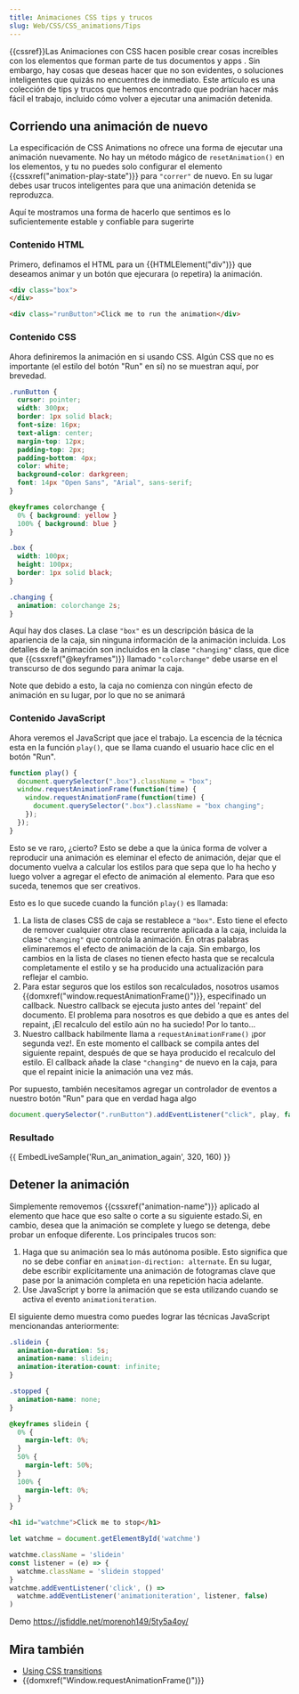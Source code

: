 ```yaml
---
title: Animaciones CSS tips y trucos
slug: Web/CSS/CSS_animations/Tips
---
```


{{cssref}}Las Animaciones con CSS hacen posible crear cosas increíbles con los elementos que forman parte de tus documentos y apps . Sin embargo, hay cosas que deseas hacer que no son evidentes, o soluciones inteligentes que quizás no encuentres de inmediato. Este artículo es una colección de tips y trucos que hemos encontrado que podrían hacer más fácil el trabajo, incluido cómo volver a ejecutar una animación detenida.

## Corriendo una animación de nuevo

La especificación de CSS Animations no ofrece una forma de ejecutar una animación nuevamente. No hay un método mágico de `resetAnimation()` en los elementos, y tu no puedes solo configurar el elemento {{cssxref("animation-play-state")}} para `"correr"` de nuevo. En su lugar debes usar trucos inteligentes para que una animación detenida se reproduzca.

Aquí te mostramos una forma de hacerlo que sentimos es lo suficientemente estable y confiable para sugerirte

### Contenido HTML

Primero, definamos el HTML para un {{HTMLElement("div")}} que deseamos animar y un botón que ejecurara (o repetira) la animación.

```html
<div class="box">
</div>

<div class="runButton">Click me to run the animation</div>
```

### Contenido CSS

Ahora definiremos la animación en si usando CSS. Algún CSS que no es importante (el estilo del botón "Run" en sí) no se muestran aquí, por brevedad.

```css hidden
.runButton {
  cursor: pointer;
  width: 300px;
  border: 1px solid black;
  font-size: 16px;
  text-align: center;
  margin-top: 12px;
  padding-top: 2px;
  padding-bottom: 4px;
  color: white;
  background-color: darkgreen;
  font: 14px "Open Sans", "Arial", sans-serif;
}
```

```css
@keyframes colorchange {
  0% { background: yellow }
  100% { background: blue }
}

.box {
  width: 100px;
  height: 100px;
  border: 1px solid black;
}

.changing {
  animation: colorchange 2s;
}
```

Aquí hay dos clases. La clase `"box"` es un descripción básica de la apariencia de la caja, sin ninguna información de la animación incluida. Los detalles de la animación son incluidos en la clase `"changing"` class, que dice que {{cssxref("@keyframes")}} llamado `"colorchange"` debe usarse en el transcurso de dos segundo para animar la caja.

Note que debido a esto, la caja no comienza con ningún efecto de animación en su lugar, por lo que no se animará

### Contenido JavaScript

Ahora veremos el JavaScript que jace el trabajo. La escencia de la técnica esta en la función `play()`, que se llama cuando el usuario hace clic en el botón "Run".

```js
function play() {
  document.querySelector(".box").className = "box";
  window.requestAnimationFrame(function(time) {
    window.requestAnimationFrame(function(time) {
      document.querySelector(".box").className = "box changing";
    });
  });
}
```

Esto se ve raro, ¿cierto? Esto se debe a que la única forma de volver a reproducir una animación es eleminar el efecto de animación, dejar que el documento vuelva a calcular los estilos para que sepa que lo ha hecho y luego volver a agregar el efecto de animación al elemento. Para que eso suceda, tenemos que ser creativos.

Esto es lo que sucede cuando la función `play()` es llamada:

1. La lista de clases CSS de caja se restablece a `"box"`. Esto tiene el efecto de remover cualquier otra clase recurrente aplicada a la caja, incluida la clase `"changing"` que controla la animación. En otras palabras eliminaremos el efecto de animación de la caja. Sin embargo, los cambios en la lista de clases no tienen efecto hasta que se recalcula completamente el estilo y se ha producido una actualización para reflejar el cambio.
2. Para estar seguros que los estilos son recalculados, nosotros usamos {{domxref("window.requestAnimationFrame()")}}, especifinado un callback. Nuestro callback se ejecuta justo antes del 'repaint' del documento. El problema para nosotros es que debido a que es antes del repaint, ¡El recalculo del estilo aún no ha suciedo! Por lo tanto...
3. Nuestro callback habilmente llama a `requestAnimationFrame()` ¡por segunda vez!. En este momento el callback se compila antes del siguiente repaint, después de que se haya producido el recalculo del estilo. El callback añade la clase `"changing"` de nuevo en la caja, para que el repaint inicie la animación una vez más.

Por supuesto, también necesitamos agregar un controlador de eventos a nuestro botón "Run" para que en verdad haga algo

```js
document.querySelector(".runButton").addEventListener("click", play, false);
```

### Resultado

{{ EmbedLiveSample('Run_an_animation_again', 320, 160) }}

## Detener la animación

Simplemente removemos {{cssxref("animation-name")}} aplicado al elemento que hace que eso salte o corte a su siguiente estado.Si, en cambio, desea que la animación se complete y luego se detenga, debe probar un enfoque diferente. Los principales trucos son:

1. Haga que su animación sea lo más autónoma posible. Esto significa que no se debe confiar en `animation-direction: alternate`. En su lugar, debe escribir explícitamente una animación de fotogramas clave que pase por la animación completa en una repetición hacia adelante.
2. Use JavaScript y borre la animación que se esta utilizando cuando se activa el evento `animationiteration`.

El siguiente demo muestra como puedes lograr las técnicas JavaScript mencionandas anteriormente:

```css
.slidein {
  animation-duration: 5s;
  animation-name: slidein;
  animation-iteration-count: infinite;
}

.stopped {
  animation-name: none;
}

@keyframes slidein {
  0% {
    margin-left: 0%;
  }
  50% {
    margin-left: 50%;
  }
  100% {
    margin-left: 0%;
  }
}
```

```html
<h1 id="watchme">Click me to stop</h1>
```

```js
let watchme = document.getElementById('watchme')

watchme.className = 'slidein'
const listener = (e) => {
  watchme.className = 'slidein stopped'
}
watchme.addEventListener('click', () =>
  watchme.addEventListener('animationiteration', listener, false)
)
```

Demo <https://jsfiddle.net/morenoh149/5ty5a4oy/>

## Mira también

- [Using CSS transitions](/es/docs/Web/Guide/CSS/Using_CSS_transitions)
- {{domxref("Window.requestAnimationFrame()")}}
